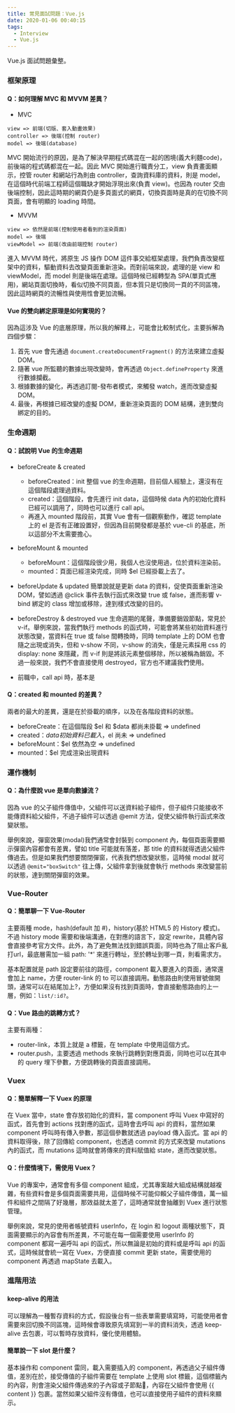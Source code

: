 ```yaml
---
title: 常見面試問題：Vue.js
date: 2020-01-06 00:40:15
tags:
  - Interview
  - Vue.js
---
```

Vue.js 面試問題彙整。
<!--more-->
### 框架原理
#### Q：如何理解 MVC 和 MVVM 差異？
- MVC
```
view => 前端(切版、套入動畫效果)
controller => 後端(控制 router)
model => 後端(database)
```
MVC 開始流行的原因，是為了解決早期程式碼混在一起的困境(義大利麵code)，前後端的程式碼都混在一起。因此 MVC 開始進行職責分工，view 負責畫面顯示，控管 router 和網站行為則由 controller，查詢資料庫的資料，則是 model，在這個時代前端工程師這個職缺才開始浮現出來(負責 view)。也因為 router 交由後端控制，因此這時期的網頁仍是多頁面式的網頁，切換頁面時是真的在切換不同頁面，會有明顯的 loading 時間。

- MVVM
```
view => 依然是前端(控制使用者看到的渲染頁面)
model => 後端
viewModel => 前端(改由前端控制 router)
```
進入 MVVM 時代，將原生 JS 操作 DOM 這件事交給框架處理，我們負責改變框架中的資料，驅動資料去改變頁面重新渲染。而對前端來說，處理的是 view 和 viewModel，而 model 則是後端在處理。這個時候已經轉型為 SPA(單頁式應用)，網站頁面切換時，看似切換不同頁面，但本質只是切換同一頁的不同區塊，因此這時網頁的流暢性與使用性會更加流暢。

#### Vue 的雙向綁定原理是如何實現的？
因為這涉及 Vue 的底層原理，所以我的解釋上，可能會比較制式化，主要拆解為四個步驟：
1. 首先 vue 會先通過 `document.createDocumentFragment()` 的方法來建立虛擬 DOM。
2. 隨著 vue 所監聽的數據出現改變時，會再透過 `Object.defineProperty` 來進行數據攔截。
3. 根據數據的變化，再透過訂閱-發布者模式，來觸發 watch，進而改變虛擬 DOM。
4. 最後，再根據已經改變的虛擬 DOM，重新渲染頁面的 DOM 結構，達到雙向綁定的目的。

### 生命週期
#### Q：試說明 Vue 的生命週期
- beforeCreate & created
  - beforeCreated：init 整個 vue 的生命週期，目前個人經驗上，還沒有在這個階段處理過資料。
  - created：這個階段，會先進行 init data，這個時候 data 內的初始化資料已經可以調用了，同時也可以進行 call api。
  - 再進入 mounted 階段前，其實 Vue 會有一個觀察動作，確認 template 上的 el 是否有正確設置好，但因為目前開發都是基於 vue-cli 的基底，所以這部分不太需要擔心。

- beforeMount & mounted
  - beforeMount：這個階段很少用，我個人也沒使用過，位於資料渲染前。
  - mounted：頁面已經渲染完成，同時 $el 已經掛載上去了。

- beforeUpdate & updated
  簡單說就是更新 data 的資料，促使頁面重新渲染 DOM，譬如透過 @click 事件去執行函式來改變 true 或 false，進而影響 v-bind 綁定的 class 增加或移除，達到樣式改變的目的。

- beforeDestroy & destroyed
  vue 生命週期的尾聲，準備要銷毀節點，常見於 v-if。舉例來說，當我們執行 methods 的函式時，可能會將某些初始資料進行狀態改變，當資料在 true 或 false 間轉換時，同時 template 上的 DOM 也會隨之出現或消失，但和 v-show 不同，v-show 的消失，僅是元素採用  css 的 display: none 來隱藏，而 v-if 則是將該元素整個移除，所以被稱為銷毀。不過一般來說，我們不會直接使用 destroyed，官方也不建議我們使用。

- 前職中，call api 時，基本是

#### Q：created 和 mounted 的差異？
兩者的最大的差異，還是在於掛載的順序，以及在各階段資料的狀態。
- beforeCreate：在這個階段 $el 和 $data 都尚未掛載 => undefined
- created：$data 初始資料已載入，$el 尚未 => undefined
- beforeMount：$el 依然為空 => undefined
- mounted：$el 完成渲染出現資料

### 運作機制
#### Q：為什麼說 vue 是單向數據流？
因為 vue 的父子組件傳值中，父組件可以送資料給子組件，但子組件只能接收不能傳資料給父組件，不過子組件可以透過 @emit 方法，促使父組件執行函式來改變狀態。

舉例來說，彈窗效果(modal)我們通常會封裝到 component 內，每個頁面需要顯示彈窗內容都會有差異，譬如 title 可能就有落差，那 title 的資料就得透過父組件傳過去。但是如果我們想要關閉彈窗，代表我們想改變狀態，這時候 modal 就可以透過 `@emit="boxSwitch"` 往上傳，父組件拿到後就會執行 methods 來改變當前的狀態，達到關閉彈窗的效果。

### Vue-Router
#### Q：簡單聊一下 Vue-Router
主要兩種 mode，hash(default 加 #)，history(基於 HTML5 的 History 模式)。不過 history mode 需要和後端溝通，在對應的語言下，設定 rewrite，具體內容會直接參考官方文件。此外，為了避免無法找到錯誤頁面，同時也為了阻止客戶亂打url，最底層需加一組 path: '*' 來進行轉址，至於轉址到哪一頁，則看需求方。

基本配置就是 path 設定要前往的路徑，component 載入要進入的頁面，通常還會加上 name，方便 router-link 的 to 可以直接調用。動態路由則使用冒號做開頭，通常可以在結尾加上?，方便如果沒有找到頁面時，會直接動態路由的上一層，例如：`list/:id?`。

#### Q：Vue 路由的跳轉方式？
主要有兩種：
- router-link，本質上就是 a 標籤，在 template 中使用這個方式。
- router.push，主要透過 methods 來執行跳轉到對應頁面，同時也可以在其中的 query 埋下參數，方便跳轉後的頁面直接調用。

### Vuex
#### Q：簡單解釋一下 Vuex 的原理
在 Vuex 當中，state 會存放初始化的資料，當 component 呼叫 Vuex 中寫好的函式，首先會到 actions 找對應的函式，這時會去呼叫 api 的資料，當然如果 component 呼叫時有傳入參數，那這個參數就透過 payload 傳入函式。當 api 的資料取得後，除了回傳給 component，也透過 commit 的方式來改變 mutations 內的函式，而 mutations 這時就會將傳來的資料賦值給 state，進而改變狀態。

#### Q：什麼情境下，需使用 Vuex？
Vue 的專案中，通常會有多個 component 組成，尤其專案越大組成結構就越複雜，有些資料會是多個頁面需要共用，這個時候不可能仰賴父子組件傳值，萬一組件和組件之間隔了好幾層，那效益就太差了，這時通常就會抽離到 Vuex 進行狀態管理。

舉例來說，常見的使用者帳號資料 userInfo，在 login 和 logout 兩種狀態下，頁面需要顯示的內容會有所差異，不可能在每一個需要使用 userInfo 的 component 都寫一遍呼叫 api 的函式，所以無論是初始的資料或是呼叫 api 的函式，這時候就會統一寫在 Vuex，方便直接 commit 更新 state，需要使用的 component 再透過 mapState 去載入。

### 進階用法
#### keep-alive 的用法
可以理解為一種暫存資料的方式，假設後台有一些表單需要填寫時，可能使用者會需要來回切換不同區塊，這時候會導致原先填寫到一半的資料消失，透過 keep-alive 去包裹，可以暫時存放資料，優化使用體驗。

#### 簡單說一下 slot 是什麼？
基本操作和 component 雷同，載入需要插入的 component，再透過父子組件傳值，差別在於，接受傳值的子組件需要在 template 上使用 slot 標籤，這個標籤內的內容，則會渲染父組件傳過來的子內容或子節點，內容在父組件會使用 {{ content }} 包裹。當然如果父組件沒有傳值，也可以直接使用子組件的資料來顯示。